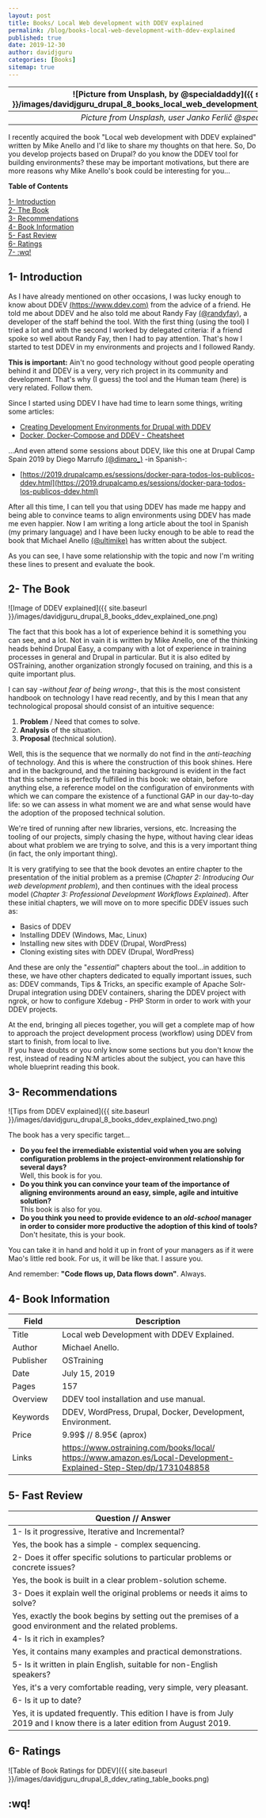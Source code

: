 ```yaml
---
layout: post
title: Books/ Local Web development with DDEV explained
permalink: /blog/books-local-web-development-with-ddev-explained
published: true
date: 2019-12-30
author: davidjguru
categories: [Books]
sitemap: true
---
```

| ![Picture from Unsplash, by @specialdaddy]({{ site.baseurl }}/images/davidjguru_drupal_8_books_local_web_development_with_ddev_explained.png) |
|:--:|
| *Picture from Unsplash, user Janko Ferlič @specialdaddy* |

I recently acquired the book "Local web development with DDEV explained" written by Mike Anello  and I'd like to share my thoughts on that here.
So, Do you develop projects based on Drupal? do you know the DDEV tool for building environments? these may be important motivations, but there are more reasons why Mike Anello's book could be interesting for you...
<!--more-->

**Table of Contents**  
<!-- TOC -->  
[1- Introduction](#1--introduction)  
[2- The Book](#2--the-book)  
[3- Recommendations](#3--recommendations)  
[4- Book Information](#4--book-information)  
[5- Fast Review](#5--fast-review)  
[6- Ratings](#6--ratings)  
[7- :wq!](#wq)  
<!-- /TOC -->

## 1- Introduction

As I have already mentioned on other occasions, I was lucky enough to know about DDEV [(https://www.ddev.com)](https://www.ddev.com/) from the advice of a friend. He told me about DDEV and he also told me about Randy Fay [(@randyfay)](https://twitter.com/randyfay), a developer of the staff behind the tool. With the first thing (using the tool) I tried a lot and with the second I worked by delegated criteria: if a friend spoke so well about Randy Fay, then I had to pay attention. That's how I started to test DDEV in my environments and projects and I followed Randy. 

**This is important:** Ain't no good technology without good people operating behind it and DDEV is a very, very rich project in its community and development. That's why (I guess) the tool and the Human team (here) is very related. Follow them.

Since I started using DDEV I have had time to learn some things, writing some articles:  
 * [Creating Development Environments for Drupal with DDEV](https://davidjguru.github.io/blog/creating-development-environments-for-drupal-with-ddev)
 * [Docker, Docker-Compose and DDEV - Cheatsheet](https://davidjguru.github.io/blog/containers-docker-docker-compose-ddev-cheatsheet)  
 
 ...And even attend some sessions about DDEV, like this one at Drupal Camp Spain 2019 by Diego Marrufo [(@dimaro_)](https://twitter.com/dimaro_) -in Spanish-:
 * [https://2019.drupalcamp.es/sessions/docker-para-todos-los-publicos-ddev.html](https://2019.drupalcamp.es/sessions/docker-para-todos-los-publicos-ddev.html)  
 
 After all this time, I can tell you that using DDEV has made me happy and being able to convince teams to align environments using DDEV has made me even happier. Now I am writing a long article about the tool in Spanish (my primary language) and I have been lucky enough to be able to read the book that Michael Anello [(@ultimike)](https://twitter.com/ultimike) has written about the subject.

As you can see, I have some relationship with the topic and now I'm writing these lines to present and evaluate the book.

## 2- The Book
![Image of DDEV explained]({{ site.baseurl }}/images/davidjguru_drupal_8_books_ddev_explained_one.png)

The fact that this book has a lot of experience behind it is something you can see, and a lot. Not in vain it is written by Mike Anello, one of the thinking heads behind Drupal Easy, a company with a lot of experience in training processes in general and Drupal in particular. But it is also edited by OSTraining, another organization strongly focused on training, and this is a quite important plus.

I can say -_without fear of being wrong_-, that this is the most consistent handbook on technology I have read recently, and by this I mean that any technological proposal should consist of an intuitive sequence:

1. **Problem** / Need that comes to solve.
2. **Analysis** of the situation.
3. **Proposal** (technical solution).

Well, this is the sequence that we normally do not find in the _anti-teaching_ of technology. And this is where the construction of this book shines. Here and in the background, and the training background is evident in the fact that this scheme is perfectly fulfilled in this book: we obtain, before anything else, a reference model on the configuration of environments with which we can compare the existence of a functional GAP in our day-to-day life: so we can assess in what moment we are and what sense would have the adoption of the proposed technical solution.   

We're tired of running after new libraries, versions, etc. Increasing the tooling of our projects, simply chasing the hype, without having clear ideas about what problem we are trying to solve, and this is a very important thing (in fact, the only important thing).  

It is very gratifying to see that the book devotes an entire chapter to the presentation of the initial problem as a premise (_Chapter 2: Introducing Our web development problem_), and then continues with the ideal process model (_Chapter 3: Professional Development Workflows Explained_). After these initial chapters, we will move on to more specific DDEV issues such as:  

* Basics of DDEV  
* Installing DDEV (Windows, Mac, Linux)  
* Installing new sites with DDEV (Drupal, WordPress)  
* Cloning existing sites with DDEV (Drupal, WordPress)  

And these are only the "_essential_" chapters about the tool...in addition to these, we have other chapters dedicated to equally important issues, such as: DDEV commands, Tips & Tricks, an specific example of Apache Solr-Drupal integration using DDEV containers, sharing the DDEV project with ngrok, or how to configure Xdebug - PHP Storm in order to work with your DDEV projects.   

At the end, bringing all pieces together, you will get a complete map of how to approach the project development process (workflow) using DDEV from start to finish, from local to live.  
If you have doubts or you only know some sections but you don't know the rest, instead of reading N:M articles about the subject, you can have this whole blueprint reading this book. 

## 3- Recommendations

![Tips from DDEV explained]({{ site.baseurl }}/images/davidjguru_drupal_8_books_ddev_explained_two.png)

The book has a very specific target...
* **Do you feel the irremediable existential void when you are solving configuration problems in the project-environment relationship for several days?**  
Well, this book is for you.
* **Do you think you can convince your team of the importance of aligning environments around an easy, simple, agile and intuitive solution?**  
This book is also for you.
* **Do you think you need to provide evidence to an _old-school_ manager in order to consider more productive the adoption of this kind of tools?**  
  Don't hesitate, this is your book.

You can take it in hand and hold it up in front of your managers as if it were Mao's little red book. For us, it will be like that. I assure you.

And remember: **"Code flows up, Data flows down"**. Always.





## 4- Book Information

<table class="table_books">
  <colgroup>
    <col width="20%" />
    <col width="80%" />
  </colgroup>
  <thead>
    <tr class="header_books_table">
      <th class="th_table_books"><strong>Field</strong></th>
      <th class="th_table_books"><strong>Description</strong></th>
    </tr>
  </thead>
  <tbody>
    <tr>
      <td markdown="span" class="td_table_books">Title</td>
      <td markdown="span" class="td_table_books">Local web Development with DDEV Explained.</td>
    </tr>
    <tr>
      <td markdown="span" class="td_table_books">Author</td>
      <td markdown="span" class="td_table_books">Michael Anello.</td>
    </tr>
    <tr>
      <td markdown="span" class="td_table_books">Publisher</td>
      <td markdown="span" class="td_table_books">OSTraining</td>
    </tr>
    <tr>
      <td markdown="span" class="td_table_books">Date</td>
      <td markdown="span" class="td_table_books">July 15, 2019</td>
    </tr>
    <tr>
      <td markdown="span" class="td_table_books">Pages</td>
      <td markdown="span" class="td_table_books">157</td>
    </tr>
    <tr>
      <td markdown="span" class="td_table_books">Overview</td>
      <td markdown="span" class="td_table_books">DDEV tool installation and use manual.</td>
    </tr>
    <tr>
      <td markdown="span" class="td_table_books">Keywords</td>
      <td markdown="span" class="td_table_books">DDEV, WordPress, Drupal, Docker, Development, Environment.</td>
    </tr>
    <tr>
      <td markdown="span" class="td_table_books">Price</td>
      <td markdown="span" class="td_table_books">9.99$ // 8.95€ (aprox)</td>
    </tr>
     <tr>
      <td markdown="span" class="td_table_books">Links</td>
      <td markdown="span" class="td_table_books"><a href="https://www.ostraining.com/books/local/">https://www.ostraining.com/books/local/</a><br>
      <a href="https://www.amazon.es/Local-Development-Explained-Step-Step/dp/1731048858">https://www.amazon.es/Local-Development-Explained-Step-Step/dp/1731048858</a></td>
    </tr>
    </tbody>
</table>

## 5- Fast Review
<table class="table_books">
  <colgroup>
    <col width="100%" />
  </colgroup>
  <thead>
    <tr class="header_books_table">
      <th class="th_table_books"><strong>Question // Answer</strong></th>
    </tr>
  </thead>
  <tbody>
    <tr>
      <td markdown="span" class="td_table_books_ask">1- Is it progressive, Iterative and Incremental?</td>
    </tr>
    <tr>
      <td markdown="span" class="td_table_books">Yes, the book has a simple - complex sequencing.</td>
    </tr>
    <tr>
      <td markdown="span" class="td_table_books_ask">2- Does it offer specific solutions to particular problems or concrete issues?</td>
    </tr>
    <tr>
      <td markdown="span" class="td_table_books">Yes, the book is built in a clear problem-solution scheme.</td>
    </tr>
    <tr>
      <td markdown="span" class="td_table_books_ask">3- Does it explain well the original problems or needs it aims to solve?</td>
    </tr>
    <tr>
      <td markdown="span" class="td_table_books">Yes, exactly the book begins by setting out the premises of a good environment and the related problems.</td>
    </tr>
    <tr>
      <td markdown="span" class="td_table_books_ask">4- Is it rich in examples?</td>
    </tr>
    <tr>
      <td markdown="span" class="td_table_books">Yes, it contains many examples and practical demonstrations. </td>
    </tr>
    <tr>
      <td markdown="span" class="td_table_books_ask">5- Is it written in plain English, suitable for non-English speakers? </td>
    </tr>
    <tr>
      <td markdown="span" class="td_table_books">Yes, it's a very comfortable reading, very simple, very pleasant. </td>
    </tr>
    <tr>
      <td markdown="span" class="td_table_books_ask">6- Is it up to date?</td>
    </tr>
    <tr>
      <td markdown="span" class="td_table_books">Yes, it is updated frequently. This edition I have is from July 2019 and I know there is a later edition from August 2019. </td>
    </tr>
    </tbody>
</table>


## 6- Ratings

![Table of Book Ratings for DDEV]({{ site.baseurl }}/images/davidjguru_drupal_8_ddev_rating_table_books.png)


## :wq!

